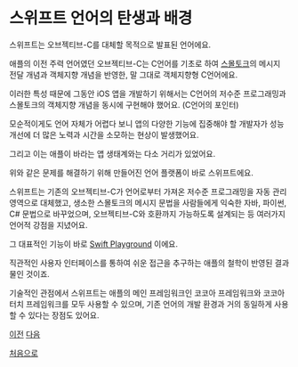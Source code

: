 # 스위프트 언어의 탄생과 배경

스위프트는 오브젝티브-C를 대체할 목적으로 발표된 언어에요.

애플의 이전 주력 언어였던 오브젝티브-C는 C언어를 기초로 하여 [스몰토크](https://github.com/MojitoBar/iOS-DeepDive/blob/main/Keywords/Smalltalk.md)의 메시지 전달 개념과 객체지향 개념을 반영한, 말 그대로 객체지향형 C언어에요.

이러한 특성 때문에 그동안 iOS 앱을 개발하기 위해서는 C언어의 저수준 프로그래밍과 스몰토크의 객체지향 개념을 동시에 구현해야 했어요. (C언어의 포인터)

모순적이게도 언어 자체가 어렵다 보니 앱의 다양한 기능에 집중해야 할 개발자가 성능 개선에 더 많은 노력과 시간을 소모하는 현상이 발생했어요.

그리고 이는 애플이 바라는 앱 생태계와는 다소 거리가 있었어요.

위와 같은 문제를 해결하기 위해 만들어진 언어 플랫폼이 바로 스위프트에요.

스위프트는 기존의 오브젝티브-C가 언어로부터 가져온 저수준 프로그래밍을 자동 관리 영역으로 대체했고, 생소한 스몰토크의 메시지 문법을 사람들에게 익숙한 자바, 파이썬, C# 문법으로 바꾸었으며, 오브젝티브-C와 호환까지 가능하도록 설계되는 등 여러가지 언어적 강점을 지녔어요.

그 대표적인 기능이 바로 [Swift Playground](https://www.apple.com/kr/swift/playgrounds/) 이에요.

직관적인 사용자 인터페이스를 통하여 쉬운 접근을 추구하는 애플의 철학이 반영된 결과물인 것이죠.

기술적인 관점에서 스위프트는 애플의 메인 프레임워크인 코코아 프레임워크와 코코아 터치 프레임워크를 모두 사용할 수 있으며, 기존 언어의 개발 환경과 거의 동일하게 사용할 수 있다는 장점도 있어요.

[이전](https://github.com/MojitoBar/iOS-DeepDive/blob/main/%EA%BC%BC%EA%BC%BC%ED%95%9C_%EC%9E%AC%EC%9D%80%EC%94%A8%EC%9D%98_Swift_%EB%AC%B8%EB%B2%95%ED%8E%B8/1.1.md)
[다음](https://github.com/MojitoBar/iOS-DeepDive/blob/main/%EA%BC%BC%EA%BC%BC%ED%95%9C_%EC%9E%AC%EC%9D%80%EC%94%A8%EC%9D%98_Swift_%EB%AC%B8%EB%B2%95%ED%8E%B8/1.2.md)

[처음으로](https://github.com/MojitoBar/iOS-DeepDive/blob/main/%EA%BC%BC%EA%BC%BC%ED%95%9C_%EC%9E%AC%EC%9D%80%EC%94%A8%EC%9D%98_Swift_%EB%AC%B8%EB%B2%95%ED%8E%B8/README.md)

